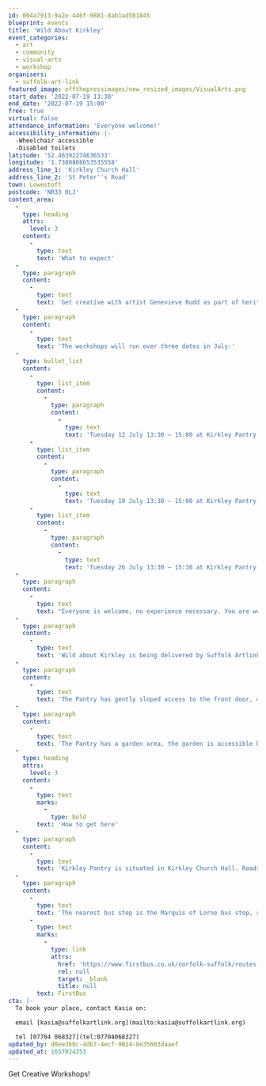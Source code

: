 ```yaml
---
id: 004a7913-9a2e-446f-9881-8ab1ad5b1845
blueprint: events
title: 'Wild About Kirkley'
event_categories:
  - art
  - community
  - visual-arts
  - workshop
organisers:
  - suffolk-art-link
featured_image: offthepressimages/new_resized_images/VisualArts.png
start_date: '2022-07-19 13:30'
end_date: '2022-07-19 15:00'
free: true
virtual: false
attendance_information: 'Everyone welcome!'
accessibility_information: |-
  -Wheelchair accessible
  -Disabled toilets
latitude: '52.46392274636533'
longitude: '1.7380808653535558'
address_line_1: 'Kirkley Church Hall'
address_line_2: 'St Peter''s Road'
town: Lowestoft
postcode: 'NR33 0LJ'
content_area:
  -
    type: heading
    attrs:
      level: 3
    content:
      -
        type: text
        text: 'What to expect'
  -
    type: paragraph
    content:
      -
        type: text
        text: 'Get creative with artist Genevieve Rudd as part of heritage Action Zones, Lowestoft. Workshops will include: cyanotype photography and eco-dyeing onto recycled fabrics, decorated with sewing to stretch over canvas.'
  -
    type: paragraph
    content:
      -
        type: text
        text: 'The workshops will run over three dates in July:'
  -
    type: bullet_list
    content:
      -
        type: list_item
        content:
          -
            type: paragraph
            content:
              -
                type: text
                text: 'Tuesday 12 July 13:30 – 15:00 at Kirkley Pantry'
      -
        type: list_item
        content:
          -
            type: paragraph
            content:
              -
                type: text
                text: 'Tuesday 19 July 13:30 – 15:00 at Kirkley Pantry'
      -
        type: list_item
        content:
          -
            type: paragraph
            content:
              -
                type: text
                text: 'Tuesday 26 July 13:30 – 15:30 at Kirkley Pantry'
  -
    type: paragraph
    content:
      -
        type: text
        text: "Everyone is welcome, no experience necessary. You are welcome to attend as few or as many activities as you like.\_"
  -
    type: paragraph
    content:
      -
        type: text
        text: 'Wild about Kirkley is being delivered by Suffolk Artlink in partnership with The Third Person, First Light Festival, Community Action Suffolk and Kirkley Pantry. The project has been made possible by the Arts Council England and Suffolk County Council.'
  -
    type: paragraph
    content:
      -
        type: text
        text: 'The Pantry has gently sloped access to the front door, doors are wide enough for wheelchair access.'
  -
    type: paragraph
    content:
      -
        type: text
        text: 'The Pantry has a garden area, the garden is accessible by wheelchair, a paved garden path, wide enough for a wheelchair, runs through the Pantry garden to the right of the building. There is a small step down into the garden from the venue, if accessing the garden from inside. External and internal doors are not automated.'
  -
    type: heading
    attrs:
      level: 3
    content:
      -
        type: text
        marks:
          -
            type: bold
        text: 'How to get here'
  -
    type: paragraph
    content:
      -
        type: text
        text: 'Kirkley Pantry is situated in Kirkley Church Hall. Roadside parking is available near the venue. The venue is on a hill.'
  -
    type: paragraph
    content:
      -
        type: text
        text: 'The nearest bus stop is the Marquis of Lorne bus stop, serviced by the X22 Coastlink. For full bus timetables visit '
      -
        type: text
        marks:
          -
            type: link
            attrs:
              href: 'https://www.firstbus.co.uk/norfolk-suffolk/routes-and-maps/coastlink-x1x11-x2x21x22-norwich-great-yarmouth-lowestoft'
              rel: null
              target: _blank
              title: null
        text: FirstBus
cta: |-
  To book your place, contact Kasia on:

  email [kasia@suffolkartlink.org](mailto:kasia@suffolkartlink.org)

  tel [07704 068327](tel:07704068327)
updated_by: d0ee360c-4db7-4ecf-9024-8e35603daaef
updated_at: 1657024353
---
```

Get Creative Workshops!